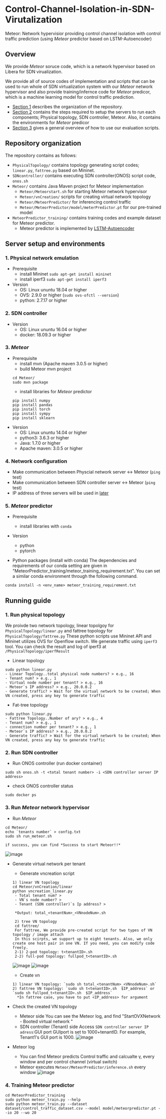 # Control-Channel-Isolation-in-SDN-Virutalization
Meteor: Network hypervisior providing control channel isolation with control traffic prediction (using *Meteor* predictor based on LSTM-Autoencoder)

## Overview

We provide *Meteor* soruce code, which is a network hypervisor based on Libera for SDN virualization. 

We provide all of source codes of implementation and scripts that can be used to run whole of SDN virtualization system with our *Meteor* network hypervisor and also provide training/infernce code for *Meteor* predicor, which is a machine learning model for control traffic prediction. 
* [Section 1](#Repository-organization) describes the organization of the repository. 
* [Section 2](#Server-setup-and-environments) contains the steps required to setup the servers to run each components; Physical topology, SDN controller, Meteor. Also, it contains the environments for *Meteor* predicor  
* [Section 3](#Running-guide) gives a general overview of how to use our evaluation scripts. 

## Repository organization 

The repository contains as follows:

* `PhysicalTopology/` contains topology generating script codes; `linear.py`, `fattree.py` based on Mininet.
* `SDNcontroller/` contains executing SDN controller(ONOS) script code, `onos.sh`
* `Meteor/` contains Java Maven project for Meteor implementation 
   * `Meteor/Meteorstart.sh` for starting Meteor network hypervisor
   * `Meteor/vnCreation/` scripts for creating virtual network topology
   * `Meteor/MeteorPredictor/` for inferencing control traffic
   * `Meteor/MeteorPredictor/model/meterPredictor.pt` for our pre-trained model
* `MeteorPredictor_training/` contains training codes and example dataset for Meteor predictor.
  * Meteor predictor is implemented by [LSTM-Autoencoder](https://github.com/lkulowski/LSTM_encoder_decoder)


## Server setup and environments
### 1. Physical network emulation
* Prerequisite
  * install Mininet
    `sudo apt-get install mininet`
  * install iperf3
    `sudo apt-get install iperf3`
* Version 
  * OS: Linux ununtu 18.04 or higher 
  * OVS: 2.9.0 or higher (`sudo ovs-ofctl --version`)
  * python: 2.7.17 or higher
  
### 2. SDN controller
* Version
  * OS: Linux ununtu 16.04 or higher
  * docker: 18.09.3 or higher
  
### 3. *Meteor*
* Prerequisite
  * install mvn (Apache maven 3.0.5 or higher)
  * build Meteor mvn project  
  ```
  cd Meteor/
  sudo mvn package
  ```
  * install libraries for *Meteor* predictor
  ```
  pip install numpy
  pip install pandas
  pip install torch
  pip install sympy
  pip install sklearn
  ```
* Version
  * OS: Linux ununtu 14.04 or higher 
  * python3: 3.6.3 or higher 
  * Java: 1.7.0 or higher
  * Apache maven: 3.0.5 or higher 
  
### 4. Network configuration
* Make communication between Physcial network server <-> Meteor (`ping` test)
* Make communication between SDN controller server <-> Meteor (`ping ` test)
* IP address of three servers will be used in [later](#Running-guide)

### 5. *Meteor* predictor
* Prerequisite
  * install libraries with `conda`

* Version 
  * python
  * pytorch
* Python packages (install with conda)
The dependencies and requirements of our conda setting are given in "MeteorPredictor_training/meteor_training_requirement.txt". You can set a similar conda environment through the following command.
```
conda install -n <env_name> meteor_training_requirement.txt
```


## Running guide

### 1. Run physical topology
We proivde two network topology, linear topolgoy for `PhysicalTopology/linear.py` and fattree topology for `PhysicalTopology/fattree.py`
These python scripts use Mininet API and Mininet utilizes OVS for Openflow switch. We generate traffic using `iperf3` tool. You can check the result and log of iperf3 at `/PhysicalTopology/iperfResult`

* Linear topology
```
sudo python linear.py
- Linear Topology..total physical node numbers? > e.g., 16 
- Tenant num? > e.g., 1
- Virtual node number per tenant? > e.g., 16
- Meteor`s IP address? > e.g., 20.0.0.2
- Generate traffic? > Wait for the virtual network to be created; When VN created, press any key to generate traffic
```
* Fat-tree topology
```
sudo python linear.py
- Fattree Topology..Number of ary? > e.g., 4
- Tenant num? > e.g., 1
- connection number per tenant? > e.g., 1
- Meteor`s IP address? > e.g., 20.0.0.2
- Generate traffic? > Wait for the virtual network to be created; When VN created, press any key to generate traffic
```

### 2. Run SDN controller
* Run ONOS controller (run docker container)
```
sudo sh onos.sh -t <total tenant number> -i <SDN controller server IP address> 
```
* check ONOS controller status
```
sudo docker ps 
```

### 3. Run *Meteor* network hypervisor
* Run *Meteor*
```
cd Meteor/
echo `tenants number` > config.txt 
sudo sh run_meteor.sh

if success, you can find *Success to start Meteor!!*
```
![image](https://user-images.githubusercontent.com/17779090/216503110-fd1f1c34-ce73-4e3b-8ff8-e07e93411505.png)



* Generate virtual network per tenant
  * Generate vncreation script    
  ```
  1) linear VN topology
  cd Meteor/vnCreation/linear
  python vncreation_linear.py
   - Total tenant num? > 
   - VN`s node number? >
   - Tenant (SDN controller)`s Ip address? > 
 
   *Output: total_<tenantNum>_<VNnodeNum>.sh
   
   2) tree VN topology
   cd fattree/
   For fattree, We provide pre-created script for two types of VN topology / image attach
   In this scirpts, we support up to eight tenants. Also, we only create one host pair in one VN. If you need, you can modify code freely.
   2-1) 2-pod topology: t<tenantID>.sh 
   2-2) full-pod topology: fullpod_t<tenantID>.sh
  ```
  ![image](https://user-images.githubusercontent.com/17779090/216348754-30960838-c754-4963-9859-9e68fde3cc4f.png)
  ![image](https://user-images.githubusercontent.com/17779090/216348801-8cac45fe-7a36-4759-b072-85e1ee6e1231.png)
  
  * Create vn    
  ```
  1) linear VN topology: `sudo sh total_<tenantNum>_<VNnodeNum>.sh`
  2) fattree VN topology: `sudo sh t<tenantID>.sh  $IP_address` or `sudo sh fullpod_t<tenantID>.sh  $IP_address`
    *In fattree case, you have to put <IP_address> for argument
  ```
  
* Check the created VN topology 
  * Meteor side
    You can see the Meteor log, and find "StartOVXNetwork - Booted virtual network "
  * SDN controller (Tenant) side
    Access `SDN controller server IP adress`:GUI port
    GUIport is set to 1000+tenantID. For example, Tenant1's GUI port is 1000.
    ![image](https://user-images.githubusercontent.com/17779090/216348067-68309122-8f9e-43cb-829c-b7a762379cbf.png)


* Meteor log
  * You can find Meteor predicts Control traffic and calcualte γ, every window and per control channel (virtual switch)
  * Meteor executes `Meteor/MeteorPredictor/inference.sh` every window
  ![image](https://user-images.githubusercontent.com/17779090/216380056-943f2f95-5669-4816-8922-98458d44cfc7.png)

 
### 4. Training Meteor predictor

```
cd MeteorPredictor_training
sudo python meteor_train.py --help  
sudo python meteor_train.py --dataset dataset/control_traffic_dataset.csv --model model/meteorpredictor.pt --io 20 --wo 20
```



